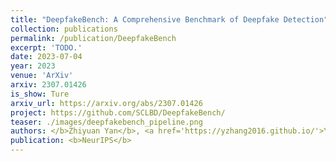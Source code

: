 ```yaml
---
title: "DeepfakeBench: A Comprehensive Benchmark of Deepfake Detection"
collection: publications
permalink: /publication/DeepfakeBench
excerpt: 'TODO.'
date: 2023-07-04
year: 2023
venue: 'ArXiv'
arxiv: 2307.01426
is_show: Ture
arxiv_url: https://arxiv.org/abs/2307.01426
project: https://github.com/SCLBD/DeepfakeBench/
teaser: ./images/deepfakebench_pipeline.png
authors: </b>Zhiyuan Yan</b>, <a href='https://yzhang2016.github.io/'>Yong Zhang</a>, Xinhang Yuan, <a href='https://cse.buffalo.edu/~siweilyu/'>Siwei Lyu</a>, and <a href='https://sites.google.com/site/baoyuanwu2015/'>Baoyuan Wu 📮</a>
publication: <b>NeurIPS</b>
---
```


<!-- [Download paper here](https://arxiv.org/pdf/2307.01426.pdf) -->
